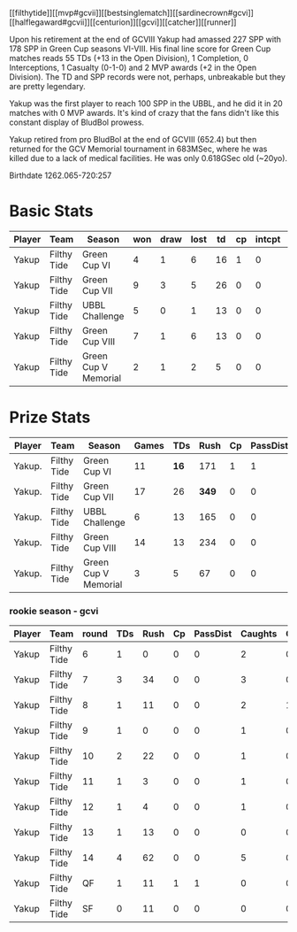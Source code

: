 [[filthytide]][[mvp#gcvii]][[bestsinglematch]][[sardinecrown#gcvi]][[halflegaward#gcvii]][[centurion]][[gcvi]][[catcher]][[runner]]

Upon his retirement at the end of GCVIII Yakup had amassed 227 SPP with 178 SPP in Green Cup seasons VI-VIII. His final line score for Green Cup matches reads 55 TDs (+13 in the Open Division), 1 Completion, 0 Interceptions, 1 Casualty (0-1-0) and 2 MVP awards (+2 in the Open Division). The TD and SPP records were not, perhaps, unbreakable but they are pretty legendary.

Yakup was the first player to reach 100 SPP in the UBBL, and he did it in 20 matches with 0 MVP awards. It's kind of crazy that the fans didn't like this constant display of BludBol prowess. 

Yakup retired from pro BludBol at the end of GCVIII (652.4) but then returned for the GCV Memorial tournament in 683MSec, where he was killed due to a lack of medical facilities. He was only 0.618GSec old (~20yo).

Birthdate 1262.065-720:257

# Basic Stats

| Player | Team         | Season          | won  | draw | lost | td   | cp   | intcpt | bh   | si   | ki   | mvp  | spp  |
|--------|--------------|-----------------|------|------|------|------|------|--------|------|------|------|------|------|
| Yakup  | Filthy Tide | Green Cup VI         |    4 |    1 |    6 |   16 |    1 |      0 |    0 |    1 |    0 |    0 |   51 |
| Yakup  | Filthy Tide | Green Cup VII        |    9 |    3 |    5 |   26 |    0 |      0 |    0 |    0 |    0 |    1 |   83 |
| Yakup  | Filthy Tide | UBBL Challenge       |    5 |    0 |    1 |   13 |    0 |      0 |    0 |    0 |    0 |    2 |   49 |
| Yakup  | Filthy Tide | Green Cup VIII       |    7 |    1 |    6 |   13 |    0 |      0 |    0 |    0 |    0 |    1 |   44 |
| Yakup  | Filthy Tide | Green Cup V Memorial |    2 |    1 |    2 |    5 |    0 |      0 |    0 |    0 |    0 |    0 |   15 |

# Prize Stats

| Player | Team         | Season          | Games | TDs  | Rush | Cp   | PassDist | Caught | Picks | Cas  | Blocks | Sacks | MVPs | SPP  |
|--------|--------------|-----------------|-------|------|------|------|----------|--------|-------|------|--------|-------|------|------|
| Yakup. | Filthy Tide | Green Cup VI         |    11 |   **16** |  171 |    1 |        1 |     16 |     0 |    1 |     10 |     1 |    0 |   51 |
| Yakup. | Filthy Tide | Green Cup VII        |    17 |   26 |  **349** |    0 |        0 |     25 |     0 |    0 |      2 |     0 |    1 |   **83** |
| Yakup. | Filthy Tide | UBBL Challenge       |     6 |   13 |  165 |    0 |        0 |      6 |     0 |    0 |      0 |     0 |    2 |   49 |
| Yakup. | Filthy Tide | Green Cup VIII       |    14 |   13 |  234 |    0 |        0 |     15 |     0 |    0 |      8 |     1 |    1 |   44 |
| Yakup. | Filthy Tide | Green Cup V Memorial |     3 |    5 |   67 |    0 |        0 |      5 |     0 |    0 |      3 |     0 |    0 |   15 |

### rookie season - gcvi

| Player | Team        | round | TDs  | Rush | Cp   | PassDist | Caughts | Cas  | Blocks | Sacks | MVPs | SPP  |
|--------|-------------|-------|------|------|------|----------|---------|------|--------|-------|------|------|
| Yakup | Filthy Tide |     6 |    1 |    0 |    0 |        0 |       2 |    0 |      0 |     0 |    0 |    3 |
| Yakup | Filthy Tide |     7 |    3 |   34 |    0 |        0 |       3 |    0 |      0 |     0 |    0 |    9 |
| Yakup | Filthy Tide |     8 |    1 |   11 |    0 |        0 |       2 |    1 |      3 |     1 |    0 |    5 |
| Yakup | Filthy Tide |     9 |    1 |    0 |    0 |        0 |       1 |    0 |      0 |     0 |    0 |    3 |
| Yakup | Filthy Tide |    10 |    2 |   22 |    0 |        0 |       1 |    0 |      3 |     0 |    0 |    6 |
| Yakup | Filthy Tide |    11 |    1 |    3 |    0 |        0 |       1 |    0 |      1 |     0 |    0 |    3 |
| Yakup | Filthy Tide |    12 |    1 |    4 |    0 |        0 |       1 |    0 |      1 |     0 |    0 |    3 |
| Yakup | Filthy Tide |    13 |    1 |   13 |    0 |        0 |       0 |    0 |      0 |     0 |    0 |    3 |
| Yakup | Filthy Tide |    14 |    4 |   62 |    0 |        0 |       5 |    0 |      2 |     0 |    0 |   12 |
| Yakup | Filthy Tide |    QF |    1 |   11 |    1 |        1 |       0 |    0 |      0 |     0 |    0 |    4 |
| Yakup | Filthy Tide |    SF |    0 |   11 |    0 |        0 |       0 |    0 |      0 |     0 |    0 |    0 |
